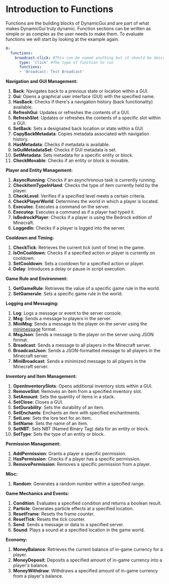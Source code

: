# Introduction to Functions

Functions are the building blocks of DynamicGui and are part of what makes DynamicGui truly dynamic. Function sections can be written as simple or as complex as the user needs to make them. To evaluate functions we will start by looking at the example again.


```yaml
0:
  functions:
    broadcast-click: #This can be named anything but it should be descriptive
      type: 'click' #The type of function to run
      functions:
      - 'Broadcast: Test Broadcast'
```

**Navigation and GUI Management:**

1. **Back**: Navigates back to a previous state or location within a GUI.
2. **Gui**: Opens a graphical user interface (GUI) with the specified name.
3. **HasBack**: Checks if there's a navigation history (back functionality) available.
4. **RefreshGui**: Updates or refreshes the contents of a GUI.
5. **RefreshSlot**: Updates or refreshes the contents of a specific slot within a GUI.
6. **SetBack**: Sets a designated back location or state within a GUI.
7. **CopyBackMetadata**: Copies metadata associated with navigation history.
8. **HasMetadata**: Checks if metadata is available.
9. **IsGuiMetadataSet**: Checks if GUI metadata is set.
10. **SetMetadata**: Sets metadata for a specific entity or block.
11. **CheckMovable**: Checks if an entity or block is movable.

**Player and Entity Management:**

1. **AsyncRunning**: Checks if an asynchronous task is currently running.
2. **CheckItemTypeInHand**: Checks the type of item currently held by the player.
3. **CheckLevel**: Verifies if a specified level meets a certain criteria.
4. **CheckPlayerWorld**: Determines the world in which a player is located.
5. **Executec**: Executes a command on the server.
6. **Executep**: Executes a command as if a player had typed it.
7. **IsBedrockPlayer**: Checks if a player is using the Bedrock edition of Minecraft.
8. **LoggedIn**: Checks if a player is logged into the server.

**Cooldown and Timing:**

1. **CheckTick**: Retrieves the current tick (unit of time) in the game.
2. **IsOnCooldown**: Checks if a specified action or player is currently on cooldown.
3. **SetCooldown**: Sets a cooldown for a specified action or player.
4. **Delay**: Introduces a delay or pause in script execution.

**Game Rule and Environment:**

1. **GetGameRule**: Retrieves the value of a specific game rule in the world.
2. **SetGamerule**: Sets a specific game rule in the world.

**Logging and Messaging:**

1. **Log**: Logs a message or event to the server console.
2. **Msg**: Sends a message to players in the server.
3. **MiniMsg**: Sends a message to the player on the server using the [minimessage](https://docs.advntr.dev/minimessage/format.html) format.
4. **MsgJson**: Sends a message to the player on the server using JSON format.
5. **Broadcast**: Sends a message to all players in the Minecraft server.
6. **BroadcastJson**: Sends a JSON-formatted message to all players in the Minecraft server.
7. **MiniBroadcast**: Sends a minimized message to all players in the Minecraft server.

**Inventory and Item Management:**

1. **OpenInventorySlots**: Opens additional inventory slots within a GUI.
2. **RemoveSlot**: Removes an item from a specified inventory slot.
3. **SetAmount**: Sets the quantity of items in a stack.
4. **SetClose**: Closes a GUI.
5. **SetDurability**: Sets the durability of an item.
6. **SetEnchants**: Enchants an item with specified enchantments.
7. **SetLore**: Sets the lore text for an item.
8. **SetName**: Sets the name of an item.
9. **SetNBT**: Sets NBT (Named Binary Tag) data for an entity or block.
10. **SetType**: Sets the type of an entity or block.

**Permission Management:**

1. **AddPermission**: Grants a player a specific permission.
2. **HasPermission**: Checks if a player has a specific permission.
3. **RemovePermission**: Removes a specific permission from a player.

**Misc:**

1. **Random**: Generates a random number within a specified range.

**Game Mechanics and Events:**

1. **Condition**: Evaluates a specified condition and returns a boolean result.
2. **Particle**: Generates particle effects at a specified location.
3. **ResetFrame**: Resets the frame counter.
4. **ResetTick**: Resets the tick counter.
5. **Send**: Sends a message or data to a specified server.
6. **Sound**: Plays a sound at a specified location in the game world.

**Economy:**

1. **MoneyBalance**: Retrieves the current balance of in-game currency for a player.
2. **MoneyDeposit**: Deposits a specified amount of in-game currency into a player's balance.
3. **MoneyWithdraw**: Withdraws a specified amount of in-game currency from a player's balance.